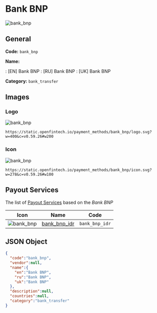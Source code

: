 
# Bank BNP 
![bank_bnp](https://static.openfintech.io/payment_methods/bank_bnp/logo.svg?w=400&c=v0.59.26#w200)  

## General 
**Code:** `bank_bnp` 
 
**Name:** 
 
:	[EN] Bank BNP 
:	[RU] Bank BNP 
:	[UK] Bank BNP 
 
**Category:** `bank_transfer` 
 

## Images 

### Logo 
![bank_bnp](https://static.openfintech.io/payment_methods/bank_bnp/logo.svg?w=400&c=v0.59.26#w200)  

```
https://static.openfintech.io/payment_methods/bank_bnp/logo.svg?w=400&c=v0.59.26#w200
```  

### Icon 
![bank_bnp](https://static.openfintech.io/payment_methods/bank_bnp/icon.svg?w=278&c=v0.59.26#w100)  

```
https://static.openfintech.io/payment_methods/bank_bnp/icon.svg?w=278&c=v0.59.26#w100
```  

## Payout Services 
 
The list of [Payout Services](/payout-services/) based on the _Bank BNP_ 

|Icon|Name|Code| 
|:---:|:---:|:---:| 
|![bank_bnp](https://static.openfintech.io/payout_methods/bank_bnp/icon.svg?w=278&c=v0.59.26#w40) |[bank_bnp_idr](/payout-services/bank_bnp_idr/)|`bank_bnp_idr`| 
 

## JSON Object 

```json
{
  "code":"bank_bnp",
  "vendor":null,
  "name":{
    "en":"Bank BNP",
    "ru":"Bank BNP",
    "uk":"Bank BNP"
  },
  "description":null,
  "countries":null,
  "category":"bank_transfer"
}
```  
